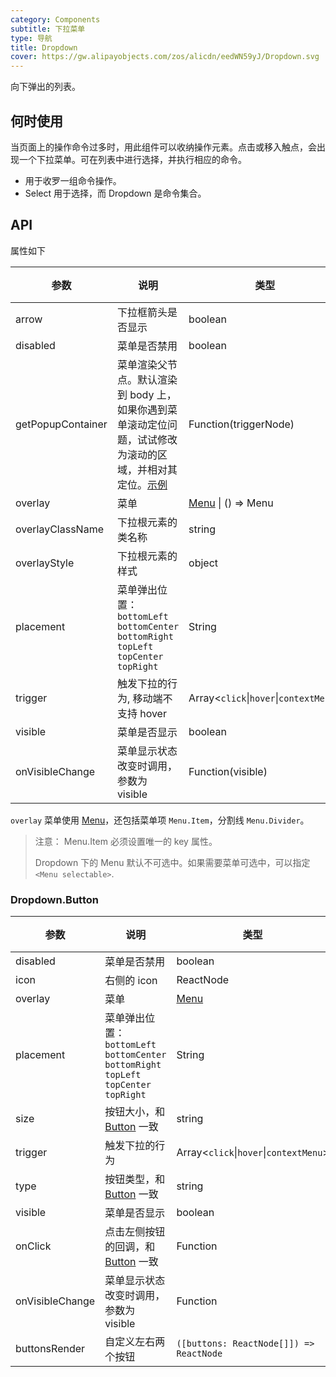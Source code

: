 ```yaml
---
category: Components
subtitle: 下拉菜单
type: 导航
title: Dropdown
cover: https://gw.alipayobjects.com/zos/alicdn/eedWN59yJ/Dropdown.svg
---
```


向下弹出的列表。

## 何时使用

当页面上的操作命令过多时，用此组件可以收纳操作元素。点击或移入触点，会出现一个下拉菜单。可在列表中进行选择，并执行相应的命令。

- 用于收罗一组命令操作。
- Select 用于选择，而 Dropdown 是命令集合。

## API

属性如下

| 参数 | 说明 | 类型 | 默认值 | 版本 |
| --- | --- | --- | --- | --- |
| arrow | 下拉框箭头是否显示 | boolean | `false` |  |
| disabled | 菜单是否禁用 | boolean | - |  |
| getPopupContainer | 菜单渲染父节点。默认渲染到 body 上，如果你遇到菜单滚动定位问题，试试修改为滚动的区域，并相对其定位。[示例](https://codepen.io/afc163/pen/zEjNOy?editors=0010) | Function(triggerNode) | `() => document.body` |  |
| overlay | 菜单 | [Menu](/components/menu) \| () => Menu | - |  |
| overlayClassName | 下拉根元素的类名称 | string | - |  |
| overlayStyle | 下拉根元素的样式 | object | - |  |
| placement | 菜单弹出位置：`bottomLeft` `bottomCenter` `bottomRight` `topLeft` `topCenter` `topRight` | String | `bottomLeft` |  |
| trigger | 触发下拉的行为, 移动端不支持 hover | Array&lt;`click`\|`hover`\|`contextMenu`> | `['hover']` |  |
| visible | 菜单是否显示 | boolean | - |  |
| onVisibleChange | 菜单显示状态改变时调用，参数为 visible | Function(visible) | - |  |

`overlay` 菜单使用 [Menu](/components/menu/)，还包括菜单项 `Menu.Item`，分割线 `Menu.Divider`。

> 注意： Menu.Item 必须设置唯一的 key 属性。
>
> Dropdown 下的 Menu 默认不可选中。如果需要菜单可选中，可以指定 `<Menu selectable>`.

### Dropdown.Button

| 参数 | 说明 | 类型 | 默认值 | 版本 |
| --- | --- | --- | --- | --- |
| disabled | 菜单是否禁用 | boolean | - |  |
| icon | 右侧的 icon | ReactNode | - |  |
| overlay | 菜单 | [Menu](/components/menu/) | - |  |
| placement | 菜单弹出位置：`bottomLeft` `bottomCenter` `bottomRight` `topLeft` `topCenter` `topRight` | String | `bottomLeft` |  |
| size | 按钮大小，和 [Button](/components/button/) 一致 | string | `default` |  |
| trigger | 触发下拉的行为 | Array&lt;`click`\|`hover`\|`contextMenu`> | `['hover']` |  |
| type | 按钮类型，和 [Button](/components/button/) 一致 | string | `default` |  |
| visible | 菜单是否显示 | boolean | - |  |
| onClick | 点击左侧按钮的回调，和 [Button](/components/button/) 一致 | Function | - |  |
| onVisibleChange | 菜单显示状态改变时调用，参数为 visible | Function | - |  |
| buttonsRender | 自定义左右两个按钮 | `([buttons: ReactNode[]]) => ReactNode` | - |  |
